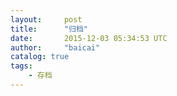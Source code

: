 ```yaml
---
layout:     post
title:      "归档"
date:       2015-12-03 05:34:53 UTC
author:     "baicai"
catalog: true
tags:
    - 存档
---
```


<p><br></p>